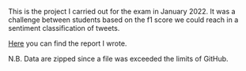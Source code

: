 This is the project I carried out for the exam in January 2022. It was a challenge between students based on the f1 score we could reach in a sentiment classification of tweets.

[Here](https://github.com/pietrocagnasso/Polito-MSc/blob/main/Data%20Science%20Lab:%20Processes%20and%20Methods/Report.pdf) you can find the report I wrote.

N.B. Data are zipped since a file was exceeded the limits of GitHub.

